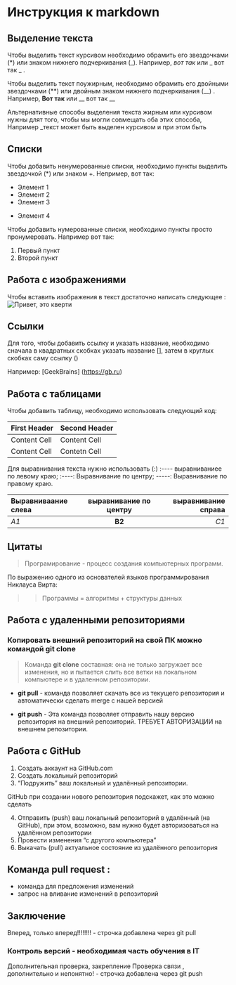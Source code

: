 # Инструкция к markdown

## Выделение текста

Чтобы выделить текст курсивом необходимо обрамить его звездочками (*) или знаком нижнего подчеркивания (_). Например, *вот так* или _ вот так _ .

Чтобы выделить текст поужирным, необходимо обрамить его двойными звездочками (**) или двойным знаком нижнего подчеркивания (__) .
Например, **Вот так** или __ вот так __

Альтернативные способы выделения текста жирным или курсивом нужны длят того, чтобы мы могли совмещать оба этих способа, Например _текст может быть выделен курсивом и при этом быть

## Списки

Чтобы добавить ненумерованные списки, необходимо пункты выделить звездочкой (*) или знаком +.
Непример, вот так:
* Элемент 1
* Элемент 2
* Элемент 3
+  Элемент 4

Чтобы добавить нумерованные списки, необходимо пункты просто пронумеровать.
Например вот так:
1. Первый пункт
2. Второй пункт 

## Работа с изображениями

Чтобы вставить изображения в текст достаточно написать следующее :
![Привет, это кверти](qwerty.jpg)

## Сcылки 

Для того, чтобы добавить ссылку и указать название, необходимо сначала в квадратных скобках указать название [], затем в круглых скобках саму ссылку ()

Например:
[GeekBrains] (https://gb.ru)

## Работа с таблицами

Чтобы добавить таблицу, необходимо использовать следующий код:

First Header|Second Header
---------|-----------
Content Cell|Content Cell
Content Cell|Contetn Cell

Для выравнивания текста нужно использовать (:)
:---- выравниваниее по левому краю;
:----: Выравнивание по центру;
-----: Выравнивание по правому краю.

Выравниваание слева | выравнивание по центру | выравнивание справа
:---|:---:|---:
*А1*|**B2**|_C1_


## Цитаты

>Програмирование - процесс создания компьютерных программ.

По выражению одного из основателей языков программирования Никлауса Вирта:
>>Программы = алгоритмы + структуры данных


## Работа с удаленными репозиториями

### Копировать внешний репозиторий на свой ПК можно командой git clone


>Команда **git clone** составная: она не только
загружает все изменения, но и пытается слить 
все ветки на локальном компьютере и в
удаленном репозитории.

* **git pull** - команда позволяет скачать все 
из текущего репозитория и автоматически
сделать merge с нашей версией

* **git push** - Эта команда позволяет отправить нашу
версию репозитория на внешний
репозиторий. ТРЕБУЕТ АВТОРИЗАЦИИ 
на внешнем репозитории.

## Работа с **GitHub**

1. Создать аккаунт на GitHub.com
2. Создать локальный репозиторий
3. “Подружить” ваш локальный и удалённый репозитории. 

 GitHub при создании нового репозитория подскажет, как это можно сделать
 
4. Отправить (push) ваш локальный репозиторий в удалённый (на GitHub), при этом, возможно, 
вам нужно будет авторизоваться на удалённом репозитории
5. Провести изменения “с другого компьютера”
6. Выкачать (pull) актуальное состояние из удалённого репозитория

## Команда **pull request** :

* команда для предложения изменений
* запрос на вливание изменений в репозиторий

## Заключение

Вперед, только вперед!!!!!!!! - строчка добавлена через git pull

### Контроль версий - __необходимая часть обучения в IT__

Дополнительная проверка, закрепление
Проверка связи , дополнительно и непонятно! - строчка добавлена через git push
